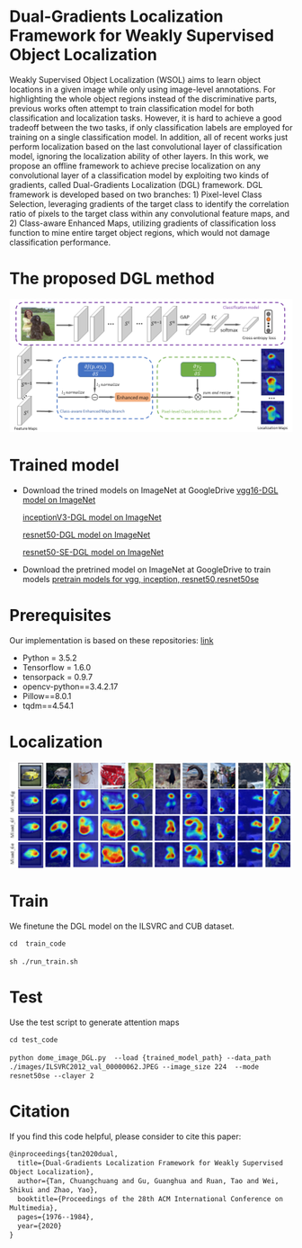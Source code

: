 # Dual-Gradients Localization Framework for Weakly Supervised Object Localization


Weakly Supervised Object Localization (WSOL) aims to learn object locations in a given image while only using image-level annotations. For highlighting the whole object regions instead of the discriminative parts, previous works often attempt to train classification model for both classification and localization tasks. However, it is hard to achieve a good tradeoff between the two tasks, if only classification labels are employed for training on a single classification model. In addition, all of recent works just perform localization based on the last convolutional layer of classification model, ignoring the localization ability of other layers. In this work, we propose an offline framework to achieve precise localization on any convolutional layer of a classification model by exploiting two kinds of gradients, called Dual-Gradients Localization (DGL) framework. DGL framework is developed based on two branches: 1) Pixel-level Class Selection, leveraging gradients of the target class to identify the correlation ratio of pixels to the target class within any convolutional feature maps, and 2) Class-aware Enhanced Maps, utilizing gradients of classification loss function to mine entire target object regions, which would not damage classification performance.

# The proposed DGL method

<div  align="center">    
<img src="fig/overviews.png" width = "750" />  
</div>



# Trained model
- Download the trined models on ImageNet at GoogleDrive
  [vgg16-DGL model on ImageNet](https://drive.google.com/file/d/10Mf5bpqMOZGO_gHLi5PBhVXb98b9mpTO/view?usp=sharing)
  
  [inceptionV3-DGL model on ImageNet](https://drive.google.com/file/d/1wWKgEmvnYLZ4Oia3KbGdc7wyF5yzT-kM/view?usp=sharing)
  
  [resnet50-DGL model on ImageNet](https://drive.google.com/file/d/1vnkV4plmf7bcyN-1nzY1xv54QExGzitf/view?usp=sharing)
  
  [resnet50-SE-DGL model on ImageNet](https://drive.google.com/file/d/1I9jSV6-TzRssfL0RiWWZzRuhQ1zR0tQP/view?usp=sharing)
- Download the pretrined model on ImageNet at GoogleDrive to train models
  [pretrain models for vgg, inception, resnet50,resnet50se](https://drive.google.com/drive/folders/1HHdc4f6FTAuptdfm8kXVNcoIcR_xFsAV?usp=sharing)

# Prerequisites 

Our implementation is based on these repositories: [link](https://github.com/junsukchoe/ADL)

- Python = 3.5.2
- Tensorflow = 1.6.0
- tensorpack = 0.9.7
- opencv-python==3.4.2.17
- Pillow==8.0.1
- tqdm==4.54.1

# Localization
<div  align="center">    
<img src="fig/forsample2.png" width = "750" />  
</div>


# Train
We finetune the DGL model on the ILSVRC and CUB dataset.

```
cd  train_code

sh ./run_train.sh
```



# Test
Use the test script to generate attention maps

```
cd test_code

python dome_image_DGL.py  --load {trained_model_path} --data_path ./images/ILSVRC2012_val_00000062.JPEG --image_size 224  --mode resnet50se --clayer 2
```



# Citation
If you find this code helpful, please consider to cite this paper:
```
@inproceedings{tan2020dual,
  title={Dual-Gradients Localization Framework for Weakly Supervised Object Localization},
  author={Tan, Chuangchuang and Gu, Guanghua and Ruan, Tao and Wei, Shikui and Zhao, Yao},
  booktitle={Proceedings of the 28th ACM International Conference on Multimedia},
  pages={1976--1984},
  year={2020}
}
```


